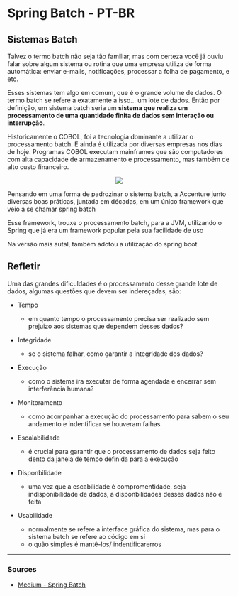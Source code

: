 # Spring Batch - PT-BR

## Sistemas Batch

Talvez o termo batch não seja tão familiar, mas com certeza você já ouviu falar sobre algum sistema ou rotina que uma empresa utiliza de
forma automática: enviar e-mails, notificações, processar a folha de pagamento, e etc.


Esses sistemas tem algo em comum, que é o grande volume de dados. O termo batch se refere a exatamente a isso... um lote de dados. Então por
definição, um sistema batch seria um <b>sistema que realiza um processamento de uma quantidade finita de dados sem interação ou interrupção</b>.

Historicamente o COBOL, foi a tecnologia dominante a utilizar o processamento batch. E ainda é utilizada por diversas empresas nos dias de hoje.
Programas COBOL executam mainframes que são computadores com alta capacidade de armazenamento e processamento, mas também de alto custo financeiro.

<div align="center">
<img src="https://thumbs2.imgbox.com/a7/c7/WOy6jVN1_t.png"/>
</div>

Pensando em uma forma de padrozinar o sistema batch, a Accenture junto diversas boas práticas, juntada em décadas, em um único framework que veio
a se chamar spring batch

Esse framework, trouxe o processamento batch, para a JVM, utilizando o Spring que já era um framework popular pela sua facilidade de uso

Na versão mais autal, também adotou a utilização do spring boot


## Refletir

Uma das grandes dificuldades é o processamento desse grande lote de dados, algumas questões que devem ser indereçadas, são:

- Tempo
	- em quanto tempo o processamento precisa ser realizado sem prejuizo aos sistemas que dependem desses dados?
- Integridade
	- se o sistema falhar, como garantir a integridade dos dados?

- Execução
	- como o sistema ira executar de forma agendada e encerrar sem interferência humana?

- Monitoramento
	- como acompanhar a execução do processamento para sabem o seu andamento e indentificar se houveram falhas
	
- Escalabilidade
	- é crucial para garantir que o processamento de dados seja feito dento da janela de tempo definida para a execução

- Disponbilidade
	- uma vez que a escabilidade é compromentidade, seja indisponibilidade de dados, a disponbilidades desses dados não é feita

- Usabilidade
	- normalmente se refere a interface gráfica do sistema, mas para o sistema batch se refere ao código em si
	- o quão simples é mantê-los/ indentificarerros 

<hr/>


### Sources

<ul>
  <li><a href="https://giuliana-bezerra.medium.com/spring-batch-para-desenvolvimento-de-jobs-1674ec5b9a20">Medium - Spring Batch</li>
</ul>
